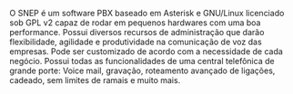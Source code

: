 O SNEP é um software PBX baseado em Asterisk e GNU/Linux licenciado sob GPL v2 capaz de rodar em pequenos hardwares com uma boa performance. 
Possui diversos recursos de administração que darão flexibilidade, agilidade e produtividade na comunicação de voz das empresas. Pode ser customizado de acordo com a necessidade de cada negócio. Possui todas as funcionalidades de uma central telefônica de grande porte: Voice mail, gravação, roteamento avançado de ligações, cadeado, sem limites de ramais e muito mais. 